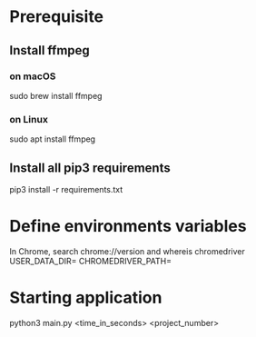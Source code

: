 # Prerequisite
## Install ffmpeg
### on macOS
sudo brew install ffmpeg
### on Linux
sudo apt install ffmpeg
## Install all pip3 requirements
pip3 install -r requirements.txt

# Define environments variables
In Chrome, search chrome://version and whereis chromedriver
USER_DATA_DIR=<path>
CHROMEDRIVER_PATH=<path>

# Starting application
python3 main.py <time_in_seconds> <project_number>

